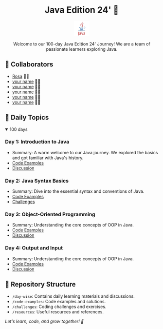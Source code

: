 <h1 align="center">Java Edition 24' 🚀</h1>

<p align="center">
  <img src="images/java.png" alt="Java Logo" width="50">
</p>

<p align="center">
  Welcome to our 100-day Java Edition 24' Journey! We are a team of passionate learners exploring Java.
</p>

## 🌟 Collaborators

- [Rosa](https://github.com/rose-w-mwangi) 👩‍💻
- [your name](https://github.com/YourName2) 👨‍💻
- [your name](https://github.com/YourName3) 👩‍💻
- [your name](https://github.com/YourName4) 👨‍💻
- [your name](https://github.com/YourName5) 👩‍💻
- [your name](https://github.com/YourName6) 👨‍💻

## 📆 Daily Topics

<details open>
<summary>100 days</summary>

### Day 1: Introduction to Java

- Summary: A warm welcome to our Java journey. We explored the basics and got familiar with Java's history.
- [Code Examples](./day-wise/day1-code-examples.md)
- [Discussion](./day-wise/day1.md)

### Day 2: Java Syntax Basics

- Summary: Dive into the essential syntax and conventions of Java.
- [Code Examples](./day-wise/day2-code-examples.md)
- [Challenges](./day-wise/day2.md)

### Day 3: Object-Oriented Programming

- Summary: Understanding the core concepts of OOP in Java.
- [Code Examples](./day-wise/day3-code-examples.md)
- [Discussion](./day-wise/day3.md)

### Day 4: Output and Input

- Summary: Understanding the core concepts of OOP in Java.
- [Code Examples](./day-wise/day3-code-examples.md)
- [Discussion](./day-wise/day4.md)
<!-- Continue adding daily topics -->

</details>

## 📂 Repository Structure

- `/day-wise`: Contains daily learning materials and discussions.
- `/code-examples`: Code examples and solutions.
- `/challenges`: Coding challenges and exercises.
- `/resources`: Useful resources and references.


<i>Let's learn, code, and grow together! 🌱 </i>

</details>
